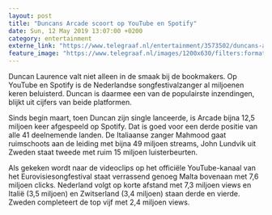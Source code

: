 ```yaml
---
layout: post
title: "Duncans Arcade scoort op YouTube en Spotify"
date: Sun, 12 May 2019 13:07:00 +0200
category: entertainment
externe_link: "https://www.telegraaf.nl/entertainment/3573502/duncans-arcade-scoort-op-you-tube-en-spotify"
feature_image: "https://www.telegraaf.nl/images/1200x630/filters:format(jpeg):quality(80)/cdn-kiosk-api.telegraaf.nl/878f83ea-74a7-11e9-ad86-0218eaf05005.jpg"
---
```


<p class="intro">Duncan Laurence valt niet alleen in de smaak bij de bookmakers. Op YouTube en Spotify is de Nederlandse songfestivalzanger al miljoenen keren beluisterd. Duncan is daarmee een van de populairste inzendingen, blijkt uit cijfers van beide platformen.</p> <p>Sinds begin maart, toen Duncan zijn single lanceerde, is Arcade bijna 12,5 miljoen keer afgespeeld op Spotify. Dat is goed voor een derde positie van alle 41 deelnemende landen. De Italiaanse zanger Mahmood gaat ruimschoots aan de leiding met bijna 49 miljoen streams, John Lundvik uit Zweden staat tweede met ruim 15 miljoen luisterbeurten.</p><p>Als gekeken wordt naar de videoclips op het officiële YouTube-kanaal van het Eurovisiesongfestival staat verrassend genoeg Malta bovenaan met 7,6 miljoen clicks. Nederland volgt op korte afstand met 7,3 miljoen views en Italië (3,5 miljoen) en Zwitserland (3,4 miljoen) staan derde en vierde. Zweden completeert de top vijf met 2,4 miljoen views.</p>
